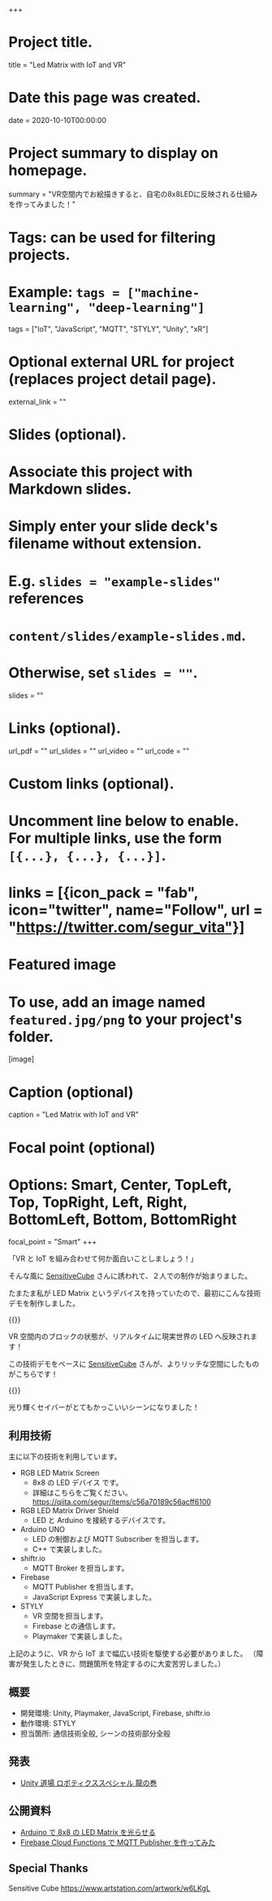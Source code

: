 +++
# Project title.
title = "Led Matrix with IoT and VR"

# Date this page was created.
date = 2020-10-10T00:00:00

# Project summary to display on homepage.
summary = "VR空間内でお絵描きすると、自宅の8x8LEDに反映される仕組みを作ってみました！"

# Tags: can be used for filtering projects.
# Example: `tags = ["machine-learning", "deep-learning"]`
tags = ["IoT", "JavaScript", "MQTT", "STYLY", "Unity", "xR"]

# Optional external URL for project (replaces project detail page).
external_link = ""

# Slides (optional).
#   Associate this project with Markdown slides.
#   Simply enter your slide deck's filename without extension.
#   E.g. `slides = "example-slides"` references 
#   `content/slides/example-slides.md`.
#   Otherwise, set `slides = ""`.
slides = ""

# Links (optional).
url_pdf = ""
url_slides = ""
url_video = ""
url_code = ""

# Custom links (optional).
#   Uncomment line below to enable. For multiple links, use the form `[{...}, {...}, {...}]`.
# links = [{icon_pack = "fab", icon="twitter", name="Follow", url = "https://twitter.com/segur_vita"}]

# Featured image
# To use, add an image named `featured.jpg/png` to your project's folder. 
[image]
  # Caption (optional)
  caption = "Led Matrix with IoT and VR"

  # Focal point (optional)
  # Options: Smart, Center, TopLeft, Top, TopRight, Left, Right, BottomLeft, Bottom, BottomRight
  focal_point = "Smart"
+++

「VR と IoT を組み合わせて何か面白いことしましょう！」

そんな風に [SensitiveCube](https://twitter.com/onCube_jp) さんに誘われて、２人での制作が始まりました。

たまたま私が LED Matrix というデバイスを持っていたので、最初にこんな技術デモを制作しました。

{{<twitter user="segur_vita" id="1301404377387683846" >}}

VR 空間内のブロックの状態が、リアルタイムに現実世界の LED へ反映されます！

この技術デモをベースに [SensitiveCube](https://twitter.com/onCube_jp) さんが、よりリッチな空間にしたものがこちらです！

{{<twitter user="segur_vita" id="1314857582956220416" >}}

光り輝くセイバーがとてもかっこいいシーンになりました！

## 利用技術

主に以下の技術を利用しています。

- RGB LED Matrix Screen
  - 8x8 の LED デバイス です。
  - 詳細はこちらをご覧ください。 https://qiita.com/segur/items/c56a70189c56acff6100
- RGB LED Matrix Driver Shield
  - LED と Arduino を接続するデバイスです。
- Arduino UNO
  - LED の制御および MQTT Subscriber を担当します。
  - C++ で実装しました。
- shiftr.io
  - MQTT Broker を担当します。
- Firebase
  - MQTT Publisher を担当します。
  - JavaScript Express で実装しました。
- STYLY
  - VR 空間を担当します。
  - Firebase との通信します。
  - Playmaker で実装しました。

上記のように、VR から IoT まで幅広い技術を駆使する必要がありました。
（障害が発生したときに、問題箇所を特定するのに大変苦労しました。）

## 概要

- 開発環境: Unity, Playmaker, JavaScript, Firebase, shiftr.io
- 動作環境: STYLY
- 担当箇所: 通信技術全般, シーンの技術部分全般

## 発表

- [Unity 道場 ロボティクススペシャル 龍の巻](https://meetup.unity3d.jp/jp/events/1257)

## 公開資料

- [Arduino で 8x8 の LED Matrix を光らせる](https://qiita.com/segur/items/c56a70189c56acff6100)
- [Firebase Cloud Functions で MQTT Publisher を作ってみた](https://qiita.com/segur/items/bf9a31b6906a99a7ae26)

## Special Thanks

Sensitive Cube
https://www.artstation.com/artwork/w6LKgL

